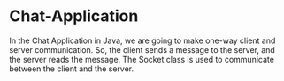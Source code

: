 # Chat-Application
In the Chat Application in Java, we are going to make one-way client and server communication. So, the client sends a message to the server, and the server reads the message. The Socket class is used to communicate between the client and the server.

